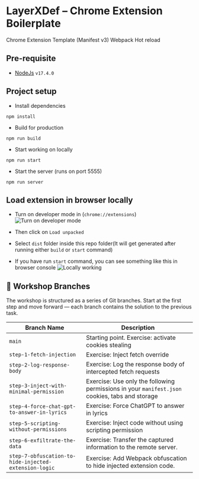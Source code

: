 # LayerXDef – Chrome Extension Boilerplate

Chrome Extension Template (Manifest v3) Webpack Hot reload

## Pre-requisite

- [NodeJs](https://nodejs.org/) `v17.4.0`

## Project setup

- Install dependencies

```
npm install
```

- Build for production

```
npm run build
```

- Start working on locally

```
npm run start
```

- Start the server (runs on port 5555)

```
npm run server
```

## Load extension in browser locally

- Turn on developer mode in (`chrome://extensions`)
  ![Turn on developer mode](images/devmode.png)

- Then click on `Load unpacked`
- Select `dist` folder inside this repo folder(It will get generated after running either `build` or `start` command)

- If you have run `start` command, you can see something like this in browser console
  ![Locally working](images/loaded.png)


## 🧭 Workshop Branches

The workshop is structured as a series of Git branches. Start at the first step and move forward — each branch contains the solution to the previous task.

| Branch Name | Description |
|-------------|-------------|
| `main` | Starting point. Exercise: activate cookies stealing |
| `step-1-fetch-injection` | Exercise: Inject fetch override |
| `step-2-log-response-body` | Exercise: Log the response body of intercepted fetch requests |
| `step-3-inject-with-minimal-permission` | Exercise: Use only the following permissions in your `manifest.json` cookies, tabs and storage  |
| `step-4-force-chat-gpt-to-answer-in-lyrics` | Exercise: Force ChatGPT to answer in lyrics |
| `step-5-scripting-without-permissions` | Exercise: Inject code without using scripting permission |
| `step-6-exfiltrate-the-data` | Exercise: Transfer the captured information to the remote server. |
| `step-7-obfuscation-to-hide-injected-extension-logic` | Exercise: Add Webpack obfuscation to hide injected extension code. |